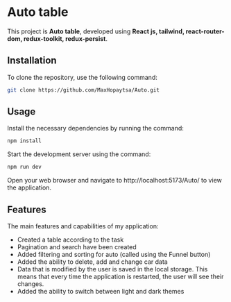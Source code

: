 # Auto table

This project is **Auto table**, developed using **React js, tailwind, react-router-dom, redux-toolkit, redux-persist**.

## Installation

To clone the repository, use the following command:

```bash
git clone https://github.com/MaxHopaytsa/Auto.git
```
## Usage

Install the necessary dependencies by running the command:

```bash
npm install
```
Start the development server using the command:

```bash
npm run dev
```

Open your web browser and navigate to http://localhost:5173/Auto/ to view the application.

## Features

The main features and capabilities of my application:

* Created a table according to the task
* Pagination and search have been created
* Added filtering and sorting for auto (called using the Funnel button)
* Added the ability to delete, add and change car data
* Data that is modified by the user is saved in the local storage. This means that every time the application is restarted, the user will see their changes.
* Added the ability to switch between light and dark themes
